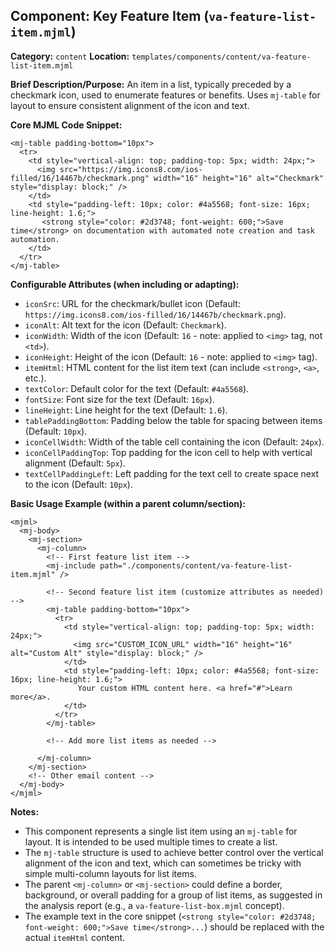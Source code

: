 ## Component: Key Feature Item (`va-feature-list-item.mjml`)

**Category:** `content`
**Location:** `templates/components/content/va-feature-list-item.mjml`

**Brief Description/Purpose:**
An item in a list, typically preceded by a checkmark icon, used to enumerate features or benefits. Uses `mj-table` for layout to ensure consistent alignment of the icon and text.

**Core MJML Code Snippet:**
```mjml
<mj-table padding-bottom="10px">
  <tr>
    <td style="vertical-align: top; padding-top: 5px; width: 24px;">
      <img src="https://img.icons8.com/ios-filled/16/14467b/checkmark.png" width="16" height="16" alt="Checkmark" style="display: block;" />
    </td>
    <td style="padding-left: 10px; color: #4a5568; font-size: 16px; line-height: 1.6;">
       <strong style="color: #2d3748; font-weight: 600;">Save time</strong> on documentation with automated note creation and task automation.
    </td>
  </tr>
</mj-table>
```

**Configurable Attributes (when including or adapting):**

*   `iconSrc`: URL for the checkmark/bullet icon (Default: `https://img.icons8.com/ios-filled/16/14467b/checkmark.png`).
*   `iconAlt`: Alt text for the icon (Default: `Checkmark`).
*   `iconWidth`: Width of the icon (Default: `16` - note: applied to `<img>` tag, not `<td>`).
*   `iconHeight`: Height of the icon (Default: `16` - note: applied to `<img>` tag).
*   `itemHtml`: HTML content for the list item text (can include `<strong>`, `<a>`, etc.).
*   `textColor`: Default color for the text (Default: `#4a5568`).
*   `fontSize`: Font size for the text (Default: `16px`).
*   `lineHeight`: Line height for the text (Default: `1.6`).
*   `tablePaddingBottom`: Padding below the table for spacing between items (Default: `10px`).
*   `iconCellWidth`: Width of the table cell containing the icon (Default: `24px`).
*   `iconCellPaddingTop`: Top padding for the icon cell to help with vertical alignment (Default: `5px`).
*   `textCellPaddingLeft`: Left padding for the text cell to create space next to the icon (Default: `10px`).

**Basic Usage Example (within a parent column/section):**

```mjml
<mjml>
  <mj-body>
    <mj-section>
      <mj-column>
        <!-- First feature list item -->
        <mj-include path="./components/content/va-feature-list-item.mjml" />

        <!-- Second feature list item (customize attributes as needed) -->
        <mj-table padding-bottom="10px">
          <tr>
            <td style="vertical-align: top; padding-top: 5px; width: 24px;">
              <img src="CUSTOM_ICON_URL" width="16" height="16" alt="Custom Alt" style="display: block;" />
            </td>
            <td style="padding-left: 10px; color: #4a5568; font-size: 16px; line-height: 1.6;">
               Your custom HTML content here. <a href="#">Learn more</a>.
            </td>
          </tr>
        </mj-table>

        <!-- Add more list items as needed -->

      </mj-column>
    </mj-section>
    <!-- Other email content -->
  </mj-body>
</mjml>
```

**Notes:**
*   This component represents a single list item using an `mj-table` for layout. It is intended to be used multiple times to create a list.
*   The `mj-table` structure is used to achieve better control over the vertical alignment of the icon and text, which can sometimes be tricky with simple multi-column layouts for list items.
*   The parent `<mj-column>` or `<mj-section>` could define a border, background, or overall padding for a group of list items, as suggested in the analysis report (e.g., a `va-feature-list-box.mjml` concept).
*   The example text in the core snippet (`<strong style="color: #2d3748; font-weight: 600;">Save time</strong>...`) should be replaced with the actual `itemHtml` content.
